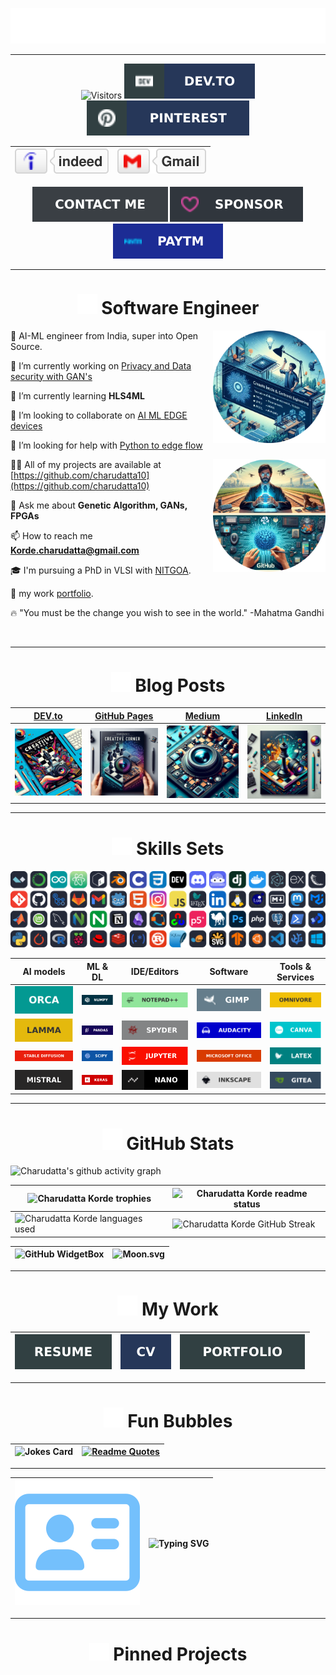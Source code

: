 ![SVG Banners](assets/svg/profile_banner.svg)
 
---

<div align="center">

![Visitors](https://api.visitorbadge.io/api/visitors?path=https%3A%2F%2Fgithub.com%2Fcharudatta10&countColor=%23263759)
[![Dev.to](assets/svg/devto.svg)](https://dev.to/charudatta10)
[![Pinterest](assets/svg/pinterest.svg)](https://in.pinterest.com/charudattakorde/)

<!--- Follow Me  -->

| [![indeed](assets/svg/indeed.svg)](https://profile.indeed.com/p/charudattak-h04r448)|  [![Gmail](assets/svg/gmail.svg)](mailto:152109007c@gmail.com) |  
|:---:|:---:|

<!--- Sponsor Me  -->
<!-- ![](https://img.shields.io/badge/Contact%20Me-0070CA?style=for-the-badge) -->
[![](assets/svg/contactme.svg)](https://docs.google.com/forms/d/e/1FAIpQLSesCG3tUQPIzW4JScqs_A4q6w2uDTRav45J2xoAklmm76jpGA/viewform?usp=sf_link)
[![Github-sponsors](assets/svg/sponsor.svg)](https://github.com/sponsors/charudatta10)
[![Paytm](assets/svg/paytm.svg)](assets/images/pay4.jpeg)


</div>

---

<!--- -- About ME  -->

<h1 align="center" >  <img src="assets/svg/engineer.svg" alt="binder folder" width="32" />  Software Engineer  </h1>

<img align="right" src="assets/images/banner1-modified.png" alt="Charudatta" width="180" height="180"/>

🧠  AI-ML engineer from India, super into Open Source.

🔭 I’m currently working on [Privacy and Data security with GAN's](https://github.com/charudatta10)

🌱 I’m currently learning **HLS4ML**

👯 I’m looking to collaborate on [AI ML EDGE devices](https://github.com/charudatta10)

🤝 I’m looking for help with [Python to edge flow](https://github.com/charudatta10/Vitis-AI)

<img align="right" src="assets/images/banner2-modified.png" alt="Charudatta" width="180" height="180"/>

👨‍💻 All of my projects are available at [https://github.com/charudatta10](https://github.com/charudatta10)

💬 Ask me about **Genetic Algorithm, GANs, FPGAs**

📫 How to reach me **Korde.charudatta@gmail.com**

<!-- 🎯 my goal is -->

<!-- ✨ I'm part of core developer team. -->

<!-- 🏆 I secured compition -->

🎓 I'm pursuing a PhD in VLSI with [NITGOA](https://nitgoa.ac.in/).

<!-- 🚀 my achivements -->

🎁 my work [portfolio](https://charudatta10.github.io/myblog/portfolio/project.html).

<!-- 😄 just thing -->

🔥 "You must be the change you wish to see in the world." -Mahatma Gandhi

</div>

<br>

--- 
<!-- BLOG-POST-LIST -->

<h1 align="center" >  <img src="assets/svg/blog-solid.svg" alt="binder folder" width="32" />  Blog Posts </h1>

| [DEV.to](https://dev.to/charudatta10) | [GitHub Pages](https://charudatta10.github.io/myblog/blog/index.html) | [Medium](https://medium.com/@152109007c) | [LinkedIn](https://www.linkedin.com/in/charudatta-korde/) |
| :---: | :---: | :---: |  :---: | 
| [![Dev.to](assets/images/blog1.jpeg)](https://dev.to/charudatta10) | [![GitHub Pages](assets/images/blog2.jpeg)](https://charudatta10.github.io/myblog/) | [![Medium](assets/images/blog3.jpeg)](https://medium.com/@152109007c) | [![LinkedIn](assets/images/blog4.jpeg)](https://www.linkedin.com/in/charudatta-korde/) |

---
<!--- -- Skills Section ------->

<h1 align="center">  <img src="assets/svg/kitchen-set-solid.svg" alt="binder folder" width="32" /> Skills Sets  </h1>

<div align="center">
 
![My Skills](assets/svg/icons.svg)

| AI models | ML & DL | IDE/Editors | Software | Tools &          Services |                                                                   
| :----------------: | :------------------: | :-------------------: | :--------------------: | :-----------------: | 
| ![Orca](assets/svg/Orca-100000.svg) | ![NumPy](assets/svg/numpy-013243.svg)  |     ![Notepad++](assets/svg/Notepad++-90E59A.svg)     |  ![Gimp ](assets/svg/Gimp-657D8B.svg)  | ![Omnivore](assets/svg/Omnivore-100000.svg) |    
| ![LAMMA](assets/svg/LAMMA-100000.svg) | ![Pandas](assets/svg/pandas-150458.svg) |   ![Spyder](assets/svg/Spyder-838485.svg)  |   ![Audacity](assets/svg/Audacity-0000CC.svg)    |   ![Canva](assets/svg/Canva-00C4CC.svg)  |  
| ![Stable diffusion](assets/svg/Stable_diffusion-100000.svg) |  ![SciPy](assets/svg/SciPy-0C55A5.svg)  |    ![Jupyter Notebook](assets/svg/jupyter-FA0F00.svg)    | ![MS Office](assets/svg/Microsoft_Office-D83B01.svg) |   ![LaTeX](assets/svg/latex-008080.svg)   |  
| ![Mistral](assets/svg/Mistral-100000.svg)  |  ![Keras](assets/svg/Keras-D00000.svg)   | ![Nano](assets/svg/nano-100000.svg) | ![Inkscape](assets/svg/Inkscape-e0e0e0.svg) | ![Gitea](assets/svg/Gitea-34495E.svg) | 

</div>

--- 

<!--- -- GitHub Stats --------->

<h1 align="center"> <img src="assets/svg/github-alt-brands-solid.svg" alt="binder folder" width="32" /> GitHub Stats </h1>

<!----- Activity Graph ------>

![Charudatta's github activity graph](https://github-readme-activity-graph.vercel.app/graph?username=charudatta10&theme=onedark)

| ![Charudatta Korde trophies](https://github-profile-trophy.vercel.app/?username=charudatta10&row=2&column=3&theme=onedark)| ![Charudatta Korde readme status](https://github-readme-stats.vercel.app/api?username=charudatta10&locale=en&theme=onedark&include_all_commits=true&rank_icon=github) |
| -- | -- |
| ![Charudatta Korde languages used](https://github-readme-stats.vercel.app/api/top-langs?username=charudatta10&show_icons=true&locale=en&layout=compact&theme=onedark) | ![Charudatta Korde GitHub Streak](https://github-readme-streak-stats.herokuapp.com/?user=charudatta10&theme=onedark&border_radius=10) |


| ![GitHub WidgetBox](https://github-widgetbox.vercel.app/api/profile?username=charudatta10&data=followers,repositories,stars,commits&theme=onedark) | ![Moon.svg](https://moon-svg.minung.dev/moon.svg?theme=basic) |
|  - | - |

---
<h1 align="center"> <img src="assets/svg/briefcase-solid.svg" alt="binder folder" width="32" /> My Work </h1>
<div align="center">
 
| [![Resume](assets/svg/resume-100000.svg)](src/resume/resume.pdf "download") | [![Curriculum Vitae](assets/svg/cv-100000.svg)](src/cv/cv.pdf "download")  | [![Portfolio](assets/svg/portfolio-100000.svg)](src/portfolio/portfolio.pdf "download") |
| -- | -- |  -- |

</div>

---
<h1 align="center"> <img src="assets/svg/soap-solid.svg" alt="binder folder" width="32" /> Fun Bubbles </h1>

| ![Jokes Card](https://readme-jokes.vercel.app/api) | [![Readme Quotes](https://quotes-github-readme.vercel.app/api?type=horizontal&theme=dark)](https://github.com/piyushsuthar/github-readme-quotes) |
| - | - |

---

| [![Contact](assets/svg/contact.svg)](https://docs.google.com/forms/d/e/1FAIpQLSesCG3tUQPIzW4JScqs_A4q6w2uDTRav45J2xoAklmm76jpGA/viewform?usp=sf_link) | ![Typing SVG](https://readme-typing-svg.demolab.com?font=Fira+Code&pause=1000&center=true&vCenter=true&random=true&width=1920&lines=%E2%80%9CBe+afraid+and+do+it+anyway.%E2%80%9D+%E2%80%93+Anonymous;%E2%80%9CRight+now+is+the+only+guarantee.%E2%80%9D+%E2%80%93+Jay+Long;%E2%80%9CBe+a+voice.+Not+an+echo.%E2%80%9D+%E2%80%93+Anonymous;%E2%80%9CIt+will+all+make+sense+eventually.%E2%80%9D+%E2%80%93+Anonymous;%E2%80%9CDon%E2%80%99t+be+afraid+to+dream+big.%E2%80%9D+%E2%80%93+Anonymous;%E2%80%9CFearlessness+is+the+mother+of+reinvention.%E2%80%9D+%E2%80%93+Arianna+Huffington) |
| --- | --- |

---

<!--- -- Projects Section ------------>

<h1 align="center"> <img src="assets/svg/diagram-project-solid.svg" alt="binder folder" width="32" /> Pinned Projects  </h1>




